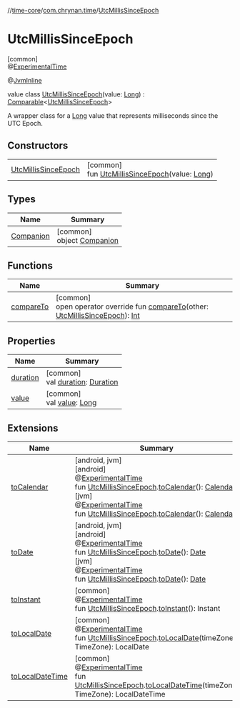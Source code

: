 //[time-core](../../../index.md)/[com.chrynan.time](../index.md)/[UtcMillisSinceEpoch](index.md)

# UtcMillisSinceEpoch

[common]\
@[ExperimentalTime](https://kotlinlang.org/api/latest/jvm/stdlib/kotlin.time/-experimental-time/index.html)

@[JvmInline](https://kotlinlang.org/api/latest/jvm/stdlib/kotlin.jvm/-jvm-inline/index.html)

value class [UtcMillisSinceEpoch](index.md)(value: [Long](https://kotlinlang.org/api/latest/jvm/stdlib/kotlin/-long/index.html)) : [Comparable](https://kotlinlang.org/api/latest/jvm/stdlib/kotlin/-comparable/index.html)&lt;[UtcMillisSinceEpoch](index.md)&gt; 

A wrapper class for a [Long](https://kotlinlang.org/api/latest/jvm/stdlib/kotlin/-long/index.html) value that represents milliseconds since the UTC Epoch.

## Constructors

| | |
|---|---|
| [UtcMillisSinceEpoch](-utc-millis-since-epoch.md) | [common]<br>fun [UtcMillisSinceEpoch](-utc-millis-since-epoch.md)(value: [Long](https://kotlinlang.org/api/latest/jvm/stdlib/kotlin/-long/index.html)) |

## Types

| Name | Summary |
|---|---|
| [Companion](-companion/index.md) | [common]<br>object [Companion](-companion/index.md) |

## Functions

| Name | Summary |
|---|---|
| [compareTo](compare-to.md) | [common]<br>open operator override fun [compareTo](compare-to.md)(other: [UtcMillisSinceEpoch](index.md)): [Int](https://kotlinlang.org/api/latest/jvm/stdlib/kotlin/-int/index.html) |

## Properties

| Name | Summary |
|---|---|
| [duration](duration.md) | [common]<br>val [duration](duration.md): [Duration](https://kotlinlang.org/api/latest/jvm/stdlib/kotlin.time/-duration/index.html) |
| [value](value.md) | [common]<br>val [value](value.md): [Long](https://kotlinlang.org/api/latest/jvm/stdlib/kotlin/-long/index.html) |

## Extensions

| Name | Summary |
|---|---|
| [toCalendar](../../../../time-core/time-core/com.chrynan.time/[jvm]to-calendar.md) | [android, jvm]<br>[android]<br>@[ExperimentalTime](https://kotlinlang.org/api/latest/jvm/stdlib/kotlin.time/-experimental-time/index.html)<br>fun [UtcMillisSinceEpoch](index.md#1361117230%2FExtensions%2F219598131).[toCalendar](../[android]to-calendar.md)(): [Calendar](https://developer.android.com/reference/kotlin/java/util/Calendar.html)<br>[jvm]<br>@[ExperimentalTime](https://kotlinlang.org/api/latest/jvm/stdlib/kotlin.time/-experimental-time/index.html)<br>fun [UtcMillisSinceEpoch](index.md#1361117230%2FExtensions%2F-1191170225).[toCalendar](../[jvm]to-calendar.md)(): [Calendar](https://developer.android.com/reference/kotlin/java/util/Calendar.html) |
| [toDate](../../../../time-core/time-core/com.chrynan.time/[jvm]to-date.md) | [android, jvm]<br>[android]<br>@[ExperimentalTime](https://kotlinlang.org/api/latest/jvm/stdlib/kotlin.time/-experimental-time/index.html)<br>fun [UtcMillisSinceEpoch](index.md#1361117230%2FExtensions%2F219598131).[toDate](../[android]to-date.md)(): [Date](https://developer.android.com/reference/kotlin/java/util/Date.html)<br>[jvm]<br>@[ExperimentalTime](https://kotlinlang.org/api/latest/jvm/stdlib/kotlin.time/-experimental-time/index.html)<br>fun [UtcMillisSinceEpoch](index.md#1361117230%2FExtensions%2F-1191170225).[toDate](../[jvm]to-date.md)(): [Date](https://developer.android.com/reference/kotlin/java/util/Date.html) |
| [toInstant](../to-instant.md) | [common]<br>@[ExperimentalTime](https://kotlinlang.org/api/latest/jvm/stdlib/kotlin.time/-experimental-time/index.html)<br>fun [UtcMillisSinceEpoch](index.md).[toInstant](../to-instant.md)(): Instant |
| [toLocalDate](../to-local-date.md) | [common]<br>@[ExperimentalTime](https://kotlinlang.org/api/latest/jvm/stdlib/kotlin.time/-experimental-time/index.html)<br>fun [UtcMillisSinceEpoch](index.md).[toLocalDate](../to-local-date.md)(timeZone: TimeZone): LocalDate |
| [toLocalDateTime](../to-local-date-time.md) | [common]<br>@[ExperimentalTime](https://kotlinlang.org/api/latest/jvm/stdlib/kotlin.time/-experimental-time/index.html)<br>fun [UtcMillisSinceEpoch](index.md).[toLocalDateTime](../to-local-date-time.md)(timeZone: TimeZone): LocalDateTime |

